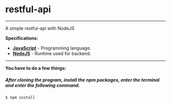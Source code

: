 # restful-api
---

A simple restful-api with NodeJS

__Specifications:__
- __[JavaScript](https://www.javascript.com/)__ - Programming language.
- __[NodeJS](https://nodejs.org/en)__ - Runtime used for backend.
---
__You have to do a few things:__
##### After cloning the program, install the npm packages, enter the terminal and enter the following command.
```
$ npm install
```
